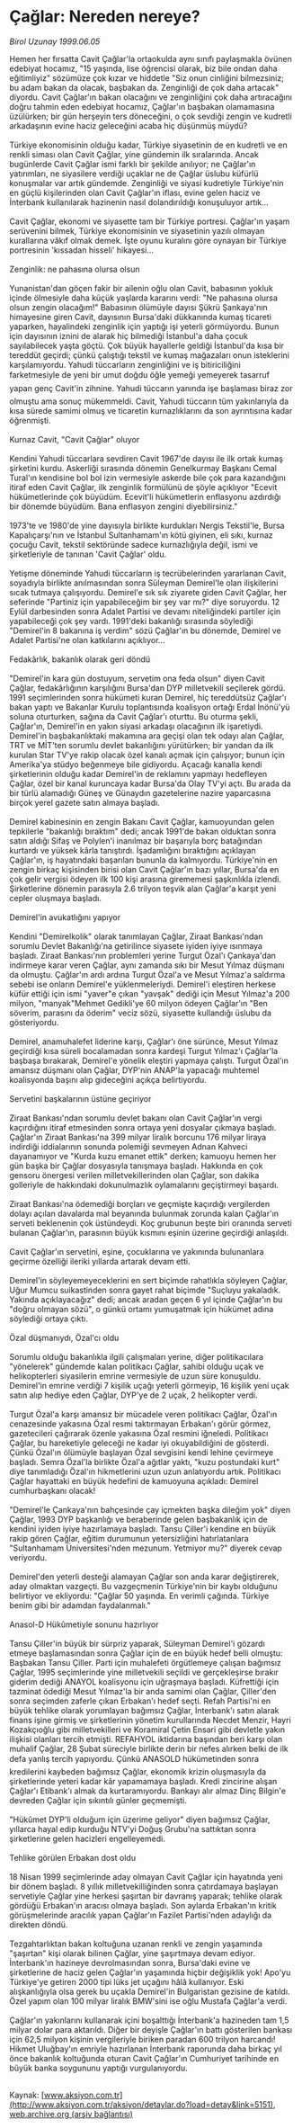 # Çağlar: Nereden nereye?

*Birol Uzunay 1999.06.05*

<font class="agenda2NewsSpot">
 Hemen her fırsatta Cavit Çağlar'la ortaokulda aynı sınıfı paylaşmakla övünen edebiyat hocamız, "15 yaşında, lise öğrencisi olarak, biz bile ondan daha eğitimliyiz" sözümüze çok kızar ve
</font>
<font class="newsDetail">
 hiddetle "Siz onun cinliğini bilmezsiniz; bu adam bakan da olacak, başbakan da. Zenginliği de çok daha artacak" diyordu.  Cavit Çağlar'ın bakan olacağını ve zenginliğini çok daha artıracağını doğru tahmin eden edebiyat hocamız, Çağlar'ın başbakan olamamasına üzülürken; bir gün herşeyin ters döneceğini, o çok sevdiği zengin ve kudretli arkadaşının evine haciz geleceğini acaba hiç düşünmüş müydü?
 <br>
  <br/>
  Türkiye ekonomisinin olduğu kadar, Türkiye siyasetinin de en kudretli ve en renkli siması olan Cavit Çağlar, yine gündemin ilk sıralarında. Ancak bugünlerde Cavit Çağlar ismi farklı bir şekilde anılıyor; ne Çağlar'ın yatırımları, ne siyasilere verdiği uçaklar ne de Çağlar üslubu küfürlü konuşmalar var artık gündemde. Zenginliği ve siyasi kudretiyle Türkiye'nin en güçlü kişilerinden olan Cavit Çağlar'ın iflası, evine gelen haciz ve İnterbank kullanılarak hazinenin nasıl dolandırıldığı konuşuluyor artık...
  <br/>
  <br/>
  Cavit Çağlar, ekonomi ve siyasette tam bir Türkiye portresi. Çağlar'ın yaşam serüvenini bilmek, Türkiye ekonomisinin ve siyasetinin yazılı olmayan kurallarına vâkıf olmak demek. İşte oyunu kuralını göre oynayan bir Türkiye portresinin 'kıssadan hisseli' hikayesi...
  <br/>
  <br/>
  Zenginlik: ne pahasına olursa olsun
  <br/>
  <br/>
  Yunanistan'dan göçen fakir bir ailenin oğlu olan Cavit, babasının yokluk içinde ölmesiyle daha küçük yaşlarda kararını verdi: "Ne pahasına olursa olsun zengin olacağım!" Babasının ölümüyle dayısı Şükrü Şankaya'nın himayesine giren Cavit, dayısının Bursa'daki dükkanında kumaş ticareti yaparken, hayalindeki zenginlik için yaptığı işi yeterli görmüyordu. Bunun için dayısının iznini de alarak hiç bilmediği İstanbul'a daha çocuk sayılabilecek yaşta göçtü. Çok büyük hayallerle geldiği İstanbul'da kısa bir tereddüt geçirdi; çünkü çalıştığı tekstil ve kumaş mağazaları onun isteklerini karşılamıyordu. Yahudi tüccarların zenginliğini ve iş bitiriciliğini farketmesiyle de yeni bir umut doğdu öğle yemeği yemeyerek tasarruf yapan genç Cavit'in zihnine. Yahudi tüccarın yanında işe başlaması biraz zor olmuştu ama sonuç mükemmeldi. Cavit, Yahudi tüccarın tüm yakınlarıyla da kısa sürede samimi olmuş ve ticaretin kurnazlıklarını da son ayrıntısına kadar öğrenmişti.
  <br/>
  <br/>
  Kurnaz Cavit, "Cavit Çağlar" oluyor
  <br/>
  <br/>
  Kendini Yahudi tüccarlara sevdiren Cavit 1967'de dayısı ile ilk ortak kumaş şirketini kurdu. Askerliği sırasında dönemin Genelkurmay Başkanı Cemal Tural'ın kendisine bol bol izin vermesiyle askerde bile çok para kazandığını itiraf eden Cavit Çağlar, ilk zenginlik formülünü de şöyle açıklıyor "Ecevit hükümetlerinde çok büyüdüm. Ecevit'li hükümetlerin enflasyonu azdırdığı bir dönemde büyüdüm. Bana enflasyon zengini diyebilirsiniz."
  <br/>
  <br/>
  1973'te ve 1980'de yine dayısıyla birlikte kurdukları Nergis Tekstil'le, Bursa Kapalıçarşı'nın ve İstanbul Sultanhamam'ın kötü giyinen, eli sıkı, kurnaz çocuğu Cavit, tekstil sektöründe sadece kurnazlığıyla değil, ismi ve şirketleriyle de tanınan 'Cavit Çağlar' oldu.
  <br/>
  <br/>
  Yetişme döneminde Yahudi tüccarların iş tecrübelerinden yararlanan Cavit, soyadıyla birlikte anılmasından sonra Süleyman Demirel'le olan ilişkilerini sıcak tutmaya çalışıyordu. Demirel'e sık sık ziyarete giden Cavit Çağlar, her seferinde "Partiniz için yapabileceğim bir şey var mı?" diye soruyordu. 12 Eylül darbesinden sonra Adalet Partisi ve devamı niteliğindeki partiler için yapabileceği çok şey vardı. 1991'deki bakanlığı sırasında söylediği "Demirel'in 8 bakanına iş verdim" sözü Çağlar'ın bu dönemde, Demirel ve Adalet Partisi'ne olan katkılarını açıklıyor...
  <br/>
  <br/>
  Fedakârlık, bakanlık olarak geri döndü
  <br/>
  <br/>
  "Demirel'in kara gün dostuyum, servetim ona feda olsun" diyen Cavit Çağlar, fedakârlığının karşılığını Bursa'dan DYP milletvekili seçilerek gördü. 1991 seçimlerinden sonra hükümeti kuran Demirel, hiç tereddütsüz Çağlar'ı bakan yaptı ve Bakanlar Kurulu toplantısında koalisyon ortağı Erdal İnönü'yü soluna oturturken, sağına da Cavit Çağlar'ı oturttu. Bu oturma şekli, Çağlar'ın, Demirel'in en yakın siyasi arkadaşı olacağının ilk işaretiydi. Demirel'in başbakanlıktaki makamına ara geçişi olan tek odayı alan Çağlar, TRT ve MİT'ten sorumlu devlet bakanlığını yürütürken; bir yandan da ilk kurulan Star TV'ye rakip olacak özel kanalı açmak için çalışıyor; bunun için Amerika'ya stüdyo beğenmeye bile gidiyordu. Açacağı kanalla kendi şirketlerinin olduğu kadar Demirel'in de reklamını yapmayı hedefleyen Çağlar, özel bir kanal kuruncaya kadar Bursa'da Olay TV'yi açtı. Bu arada da bir türlü alamadığı Güneş ve Günaydın gazetelerine nazire yaparcasına birçok yerel gazete satın almaya başladı.
  <br/>
  <br/>
  Demirel kabinesinin en zengin Bakanı Cavit Çağlar, kamuoyundan gelen tepkilerle "bakanlığı bıraktım" dedi; ancak 1991'de bakan olduktan sonra satın aldığı Sifaş ve Polylen'i inanılmaz bir başarıyla borç batağından kurtardı ve yüksek kârla tanıştırdı. İşadamlığını bıraktığını açıklayan Çağlar'ın, iş hayatındaki başarıları bununla da kalmıyordu. Türkiye'nin en zengin birkaç kişisinden birisi olan Cavit Çağlar'ın bazı yıllar, Bursa'da en çok gelir vergisi ödeyen ilk 100 kişi arasına girememesi şaşkınlıkla izlendi. Şirketlerine dönemin parasıyla 2.6 trilyon teşvik alan Çağlar'a karşıt yeni cepler oluşmaya başladı.
  <br/>
  <br/>
  Demirel'in avukatlığını yapıyor
  <br/>
  <br/>
  Kendini "Demirelkolik" olarak tanımlayan Çağlar, Ziraat Bankası'ndan sorumlu Devlet Bakanlığı'na getirilince siyasete iyiden iyiye ısınmaya başladı. Ziraat Bankası'nın problemleri yerine Turgut Özal'ı Çankaya'dan indirmeye karar veren Çağlar, aynı zamanda sıkı bir Mesut Yılmaz düşmanı da olmuştu. Çağlar'ın ardı ardına Turgut Özal'a ve Mesut Yılmaz'a saldırma sebebi ise onların Demirel'e yüklenmeleriydi. Demirel'i eleştiren herkese küfür ettiği için ismi "yaver"e çıkan "yavşak" dediği için Mesut Yılmaz'a 200 milyon, "manyak"Mehmet Gedikli'ye 60 milyon ödeyen Çağlar'ın "Ben söverim, parasını da öderim" veciz sözü, siyasette kullandığı üslubu da gösteriyordu.
  <br/>
  <br/>
  Demirel, anamuhalefet liderine karşı, Çağlar'ı öne sürünce, Mesut Yılmaz geçirdiği kısa süreli bocalamadan sonra kardeşi Turgut Yılmaz'ı Çağlar'la başbaşa bırakarak, Demirel'e yönelik eleştiri yapmaya çalıştı. Turgut Özal'ın amansız düşmanı olan Çağlar, DYP'nin ANAP'la yapacağı muhtemel koalisyonda başını alıp gideceğini açıkça belirtiyordu.
  <br/>
  <br/>
  Servetini başkalarının üstüne geçiriyor
  <br/>
  <br/>
  Ziraat Bankası'ndan sorumlu devlet bakanı olan Cavit Çağlar'ın vergi kaçırdığını itiraf etmesinden sonra ortaya yeni dosyalar çıkmaya başladı. Çağlar'ın Ziraat Bankası'na 399 milyar liralık borcunu 176 milyar liraya indirdiği iddialarının sonunda polemiği sevmeyen Adnan Kahveci dayanamıyor ve "Kurda kuzu emanet ettik" derken; kamuoyu hemen her gün başka bir Çağlar dosyasıyla tanışmaya başladı. Hakkında en çok gensoru önergesi verilen milletvekillerinden olan Çağlar, son dakika golleriyle de hakkındaki dokunulmazlık oylamalarını geçiştirmeyi başardı.
  <br/>
  <br/>
  Ziraat Bankası'na ödemediği borçları ve geçmişte kaçırdığı vergilerden dolayı açılan davalarda mal beyanında bulunmak zorunda kalan Çağlar'ın serveti beklenenin çok üstündeydi. Koç grubunun beşte biri oranında serveti bulanan Çağlar'ın, parasının büyük kısmını eşinin üzerine geçirdiği anlaşıldı.
  <br/>
  <br/>
  Cavit Çağlar'ın servetini, eşine, çocuklarına ve yakınında bulunanlara geçirme özelliği ileriki yıllarda artarak devam etti.
  <br/>
  <br/>
  Demirel'in söyleyemeyeceklerini en sert biçimde rahatlıkla söyleyen Çağlar, Uğur Mumcu suikastinden sonra gayet rahat biçimde "Suçluyu yakaladık. Yakında açıklayacağız" dedi; ancak aradan geçen 6 yıl içinde Çağlar'ın bu "doğru olmayan sözü", o günkü ortamı yumuşatmak için hükümet adına söylediği ortaya çıktı.
  <br/>
  <br/>
  Özal düşmanıydı, Özal'cı oldu
  <br/>
  <br/>
  Sorumlu olduğu bakanlıkla ilgili çalışmaları yerine, diğer politikacılara "yönelerek" gündemde kalan politikacı Çağlar, sahibi olduğu uçak ve helikopterleri siyasilerin emrine vermesiyle de uzun süre konuşuldu. Demirel'in emrine verdiği 7 kişilik uçağı yeterli görmeyip, 16 kişilik yeni uçak satın alıp hediye eden Çağlar, DYP'ye de 2 uçak, 2 helikopter verdi.
  <br/>
  <br/>
  Turgut Özal'a karşı amansız bir mücadele veren politikacı Çağlar, Özal'ın cenazesinde yakasına Özal resmi taktırmayan Erbakan'ı görür görmez, gazetecileri çağırarak özenle yakasına Özal resmini iğneledi. Politikacı Çağlar, bu hareketiyle geleceği ne kadar iyi okuyabildiğini de gösterdi. Çünkü Özal'ın ölümüyle başlayan Özal sevgisini kendi lehine çevirmeye başladı. Semra Özal'la birlikte Özal'a ağıtlar yaktı, "kuzu postundaki kurt" diye tanımladığı Özal'ın hikmetlerini uzun uzun anlatıyordu artık. Politikacı Çağlar hayattaki en büyük hedefini de kamuoyuna açıkladı: Demirel cumhurbaşkanı olacak!
  <br/>
  <br/>
  "Demirel'le Çankaya'nın bahçesinde çay içmekten başka dileğim yok" diyen Çağlar, 1993 DYP başkanlığı ve beraberinde gelen başbakanlık için de kendini iyiden iyiye hazırlamaya başladı. Tansu Çiller'i kendine en büyük rakip gören Çağlar, eğitim durumunun yetersizliğini hatırlatanlara "Sultanhamam Üniversitesi'nden mezunum. Yetmiyor mu?" diyerek cevap veriyordu.
  <br/>
  <br/>
  Demirel'den yeterli desteği alamayan Çağlar son anda karar değiştirerek, aday olmaktan vazgeçti. Bu vazgeçmenin Türkiye'nin bir kaybı olduğunu belirtiyor ve ekliyordu: "Çağlar 50 yaşında. En verimli çağında. Türkiye benim gibi bir adamdan faydalanmalı."
  <br/>
  <br/>
  Anasol-D Hükûmetiyle sonunu hazırlıyor
  <br/>
  <br/>
  Tansu Çiller'in büyük bir sürpriz yaparak, Süleyman Demirel'i gözardı etmeye başlamasından sonra Çağlar için de en büyük hedef belli olmuştu: Başbakan Tansu Çiller. Parti için muhalefeti örgütlemeye çalışan bağımsız Çağlar, 1995 seçimlerinde yine milletvekili seçildi ve gerçekleşirse bırakır giderim dediği ANAYOL koalisyonu için uğraşmaya başladı. Küfrettiği için tazminat ödediği Mesut Yılmaz'la bir anda samimi olan Çağlar, Çiller'den sonra seçimden zaferle çıkan Erbakan'ı hedef seçti. Refah Partisi'ni en büyük tehlike olarak yorumlayan bağımsız Çağlar, İnterbank'ı satın alarak finans işine girmiş ve şirketlerinin yönetim kurullarında Necdet Menzir, Hayri Kozakçıoğlu gibi milletvekilleri ve Koramiral Çetin Ensari gibi devletle yakın ilişkisi olanları tercih etmişti. REFAHYOL iktidarına başından beri karşı olan muhalif Çağlar, 28 Şubat süreciyle birlikte derin bir nefes alırken belki de ilk defa yanlış tercih yapıyordu. Çünkü ANASOLD hükümetinden sonra kredilerini kaybeden bağımsız Çağlar, ekonomik krizin oluşmasıyla da şirketlerinde yeteri kadar kâr yapamamaya başladı. Kredi zincirine alışan Çağlar'ı Etibank'ı almak da kurtaramıyordu. Bankayı alır almaz Dinç Bilgin'e devreden Çağlar için sıkıntılı günler geçmemişti.
  <br/>
  <br/>
  "Hükûmet DYP'li olduğum için üzerime geliyor" diyen bağımsız Çağlar, yıllarca hayal edip kurduğu NTV'yi Doğuş Grubu'na sattıktan sonra şirketlerine gelen hacizleri engelleyemedi.
  <br/>
  <br/>
  Tehlike görülen Erbakan dost oldu
  <br/>
  <br/>
  18 Nisan 1999 seçimlerinde aday olmayan Cavit Çağlar için hayatında yeni bir dönem başladı. 8 yıllık milletvekilliğinden sonra çatırdamaya başlayan servetiyle Çağlar yine herkesi şaşırtan bir davranış yaparak; tehlike olarak gördüğü Erbakan'ın aracısı olmaya başladı. Son aylarda Erbakan'ın kritik görüşmelerinde aracılık yapan Çağlar'ın Fazilet Partisi'nden adaylığı da direkten döndü.
  <br/>
  <br/>
  Tezgahtarlıktan bakan koltuğuna uzanan renkli ve zengin yaşamında "şaşırtan" kişi olarak bilinen Çağlar, yine şaşırtmaya devam ediyor. İnterbank'ın hazineye devrolmasından sonra, Bursa'daki evine ve şirketlerine de haciz gelen Çağlar'ın yaşamında hiçbir değişiklik yok! Apo'yu Türkiye'ye getiren 2000 tipi lüks jet uçağını hâlâ kullanıyor. Eski alışkanlığıyla olsa gerek bu uçakla Demirel'in Bulgaristan gezisine de katıldı. Özel yapım olan 100 milyar liralık BMW'sini ise oğlu Mustafa Çağlar'a verdi.
  <br/>
  <br/>
  Çağlar'ın yakınlarını kullanarak içini boşalttığı İnterbank'a hazineden tam 1,5 milyar dolar para aktarıldı. Diğer bir deyişle Çağlar'ın battı gösterilen bankası için 62,5 milyon kişinin vergileriyle biriken paradan 600 trilyon harcandı! Hikmet Uluğbay'ın emriyle hazırlanan İnterbank raporunda daha birkaç yıl önce bakanlık koltuğunda oturan Cavit Çağlar'ın Cumhuriyet tarihinde en büyük banka soygununu yaptığı vurgulanıyordu.
  <br/>
 </br>
</font>

Kaynak: [www.aksiyon.com.tr](http://www.aksiyon.com.tr/aksiyon/detaylar.do?load=detay&link=5151), [web.archive.org (arşiv bağlantısı)](http://web.archive.org/web/20120120071517/http://www.aksiyon.com.tr/aksiyon/detaylar.do?load=detay&link=5151)
